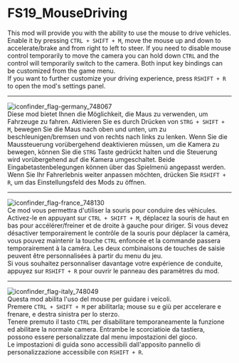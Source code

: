 # FS19_MouseDriving

This mod will provide you with the ability to use the mouse to drive vehicles.
Enable it by pressing `CTRL + SHIFT + M`, move the mouse up and down to accelerate/brake and from right to left to steer.
If you need to disable mouse control temporarily to move the camera you can hold down `CTRL` and the control will temporarily switch to the camera.
Both input key bindings can be customized from the game menu.  
If you want to further customize your driving experience, press `RSHIFT + R` to open the mod's settings panel.  

---
![iconfinder_flag-germany_748067](https://user-images.githubusercontent.com/7534621/114938948-08f06580-9e40-11eb-9bd9-cd9733f1c6bc.png)  
Diese mod bietet Ihnen die Möglichkeit, die Maus zu verwenden, um Fahrzeuge zu fahren.
Aktivieren Sie es durch Drücken von `STRG + SHIFT + M`, bewegen Sie die Maus nach oben und unten, um zu beschleunigen/bremsen und von rechts nach links zu lenken.
Wenn Sie die Maussteuerung vorübergehend deaktivieren müssen, um die Kamera zu bewegen, können Sie die `STRG` Taste gedrückt halten und die Steuerung wird vorübergehend auf die Kamera umgeschaltet.
Beide Eingabetastenbelegungen können über das Spielmenü angepasst werden.  
Wenn Sie Ihr Fahrerlebnis weiter anpassen möchten, drücken Sie `RSHIFT + R`, um das Einstellungsfeld des Mods zu öffnen.

---
![iconfinder_flag-france_748130](https://user-images.githubusercontent.com/7534621/114938931-02fa8480-9e40-11eb-84bb-b0c216000de9.png)  
Ce mod vous permettra d'utiliser la souris pour conduire des véhicules.
Activez-le en appuyant sur `CTRL + SHIFT + M`, déplacez la souris de haut en bas pour accélérer/freiner et de droite à gauche pour diriger.
Si vous devez désactiver temporairement le contrôle de la souris pour déplacer la caméra, vous pouvez maintenir la touche `CTRL` enfoncée et la commande passera temporairement à la caméra.
Les deux combinaisons de touches de saisie peuvent être personnalisées à partir du menu du jeu.  
Si vous souhaitez personnaliser davantage votre expérience de conduite, appuyez sur `RSHIFT + R` pour ouvrir le panneau des paramètres du mod.

---
![iconfinder_flag-italy_748049](https://user-images.githubusercontent.com/7534621/114938787-d3e41300-9e3f-11eb-9554-0e40597cec5d.png)  
Questa mod abilita l'uso del mouse per guidare i veicoli.  
Premere `CTRL + SHIFT + M` per abilitarla; mouse su e giù per accelerare e frenare, e destra sinistra per lo sterzo.  
Tenere premuto il tasto `CTRL` per disabilitare temporaneamente la funzione ed abilitare la normale camera. Entrambe le scorciatioie da tastiera, possono essere personalizzate dal menu impostazioni del gioco.   
Le impostazioni di guida sono accessibili dall'apposito pannello di personalizzazione accessibile con `RSHIFT + R`.  

